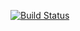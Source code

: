 [![Build Status](https://travis-ci.org/rujvimehendre/project110.svg?branch=master)](https://travis-ci.org/rujvimehendre/project110)
